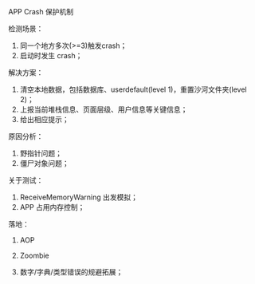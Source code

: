 APP Crash 保护机制



检测场景：

1. 同一个地方多次(>=3)触发crash；
2. 启动时发生 crash；



解决方案：

1. 清空本地数据，包括数据库、userdefault(level 1)，重置沙河文件夹(level 2)；
2. 上报当前堆栈信息、页面层级、用户信息等关键信息；
3. 给出相应提示；



原因分析：

1. 野指针问题；
2. 僵尸对象问题；



关于测试：

1. ReceiveMemoryWarning 出发模拟；
2. APP 占用内存控制；



落地：

1. AOP

   

2. Zoombie

3. 数字/字典/类型错误的规避拓展；